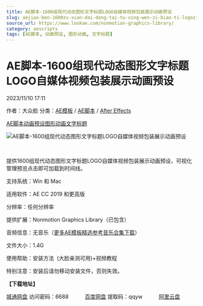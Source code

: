 ```yaml
---
title: AE脚本-1600组现代动态图形文字标题LOGO自媒体视频包装展示动画预设
slug: aejiao-ben-1600zu-xian-dai-dong-tai-tu-xing-wen-zi-biao-ti-logozi-mei-ti-shi-pin-bao-zhuang-zhan-shi-dong-hua-yu-she
source_url: https://www.lookae.com/nonmotion-graphics-library/
category: aescripts
tags: [AE脚本, 动画预设, 图形动画, 文字标题]
---
```

# AE脚本-1600组现代动态图形文字标题LOGO自媒体视频包装展示动画预设

2023/11/10 17:11

作者：大众脸
分类：[AE模板](https://www.lookae.com/after-effects/other-after-effects/) / [AE脚本](https://www.lookae.com/after-effects/aescripts/) / [After Effects](https://www.lookae.com/after-effects/)

[AE脚本](https://www.lookae.com/tag/ae%e8%84%9a%e6%9c%ac/)[动画预设](https://www.lookae.com/tag/%e5%8a%a8%e7%94%bb%e9%a2%84%e8%ae%be/)[图形动画](https://www.lookae.com/tag/%e5%9b%be%e5%bd%a2%e5%8a%a8%e7%94%bb/)[文字标题](https://www.lookae.com/tag/%e6%96%87%e5%ad%97%e6%a0%87%e9%a2%98/)

![AE脚本-1600组现代动态图形文字标题LOGO自媒体视频包装展示动画预设](https://www.lookae.com/wp-content/uploads/2023/11/47668722-Nonmotion-Graphics-Library.jpg "AE脚本-1600组现代动态图形文字标题LOGO自媒体视频包装展示动画预设-LookAE.com")

[﻿](https://cloud.video.taobao.com/play/u/null/p/1/e/6/t/1/436161700244.mp4)

提供1600组现代动态图形文字标题LOGO自媒体视频包装展示动画预设，可视化管理预览点击即可加载到时间线。

支持系统：Win 和 Mac

适用软件：AE CC 2019 和更高版

分辨率：任何分辨率

提供扩展：Nonmotion Graphics Library（已包含）

音频信息：无音乐（[更多AE模板精选参考音乐合集下载](https://item.taobao.com/item.htm?spm=a1z10.1.w4004-2793089344.4.MUvxbV&id=37289930486)）

文件大小：1.4G

使用帮助：安装方法  (大脸亲测可用)+视频教程

特别注意：安装后请勿移动安装文件，否则失效。

**【下载地址】**

[城通网盘](https://url70.ctfile.com/f/2827370-973093840-86e46a?p=4431) 访问密码：6688           [百度网盘](https://pan.baidu.com/s/1u7gg6C5xXwBkoRNNFEdjdw?pwd=qqyw) 提取码：qqyw           [阿里云盘](https://www.aliyundrive.com/s/D9dKh2YJLyz)
